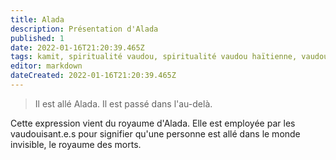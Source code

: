 ```yaml
---
title: Alada
description: Présentation d'Alada
published: 1
date: 2022-01-16T21:20:39.465Z
tags: kamit, spiritualité vaudou, spiritualité vaudou haïtienne, vaudou, vaudou haïtien, alada, paradis, paradis vaudou, monde invisible, monde invisible vaudou, spiritualité kamit, religion kamit, royaume, royaume d'alada, dahomey, royaume dahomey
editor: markdown
dateCreated: 2022-01-16T21:20:39.465Z
---
```


> Il est allé Alada.
> Il est passé dans l'au-delà.

Cette expression vient du royaume d'Alada. Elle est employée par les vaudouisant.e.s pour signifier qu'une personne est allé dans le monde invisible, le royaume des morts.